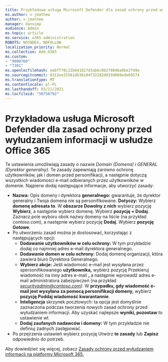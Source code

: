```yaml
---
title: Przykładowa usługa Microsoft Defender dla zasad ochrony przed wyłudzaniem informacji w usłudze Office 365
ms.author: v-jmathew
author: v-jmathew
manager: dansimp
audience: Admin
ms.topic: article
ms.service: o365-administration
ROBOTS: NOINDEX, NOFOLLOW
localization_priority: Normal
ms.collection: Adm_O365
ms.custom:
- "9000760"
- "7391"
ms.openlocfilehash: eabff70c22b641627d3ab6c0b2f8846a0be2f49e
ms.sourcegitcommit: 6312ee31561db36104f32282d019d069ede69174
ms.translationtype: MT
ms.contentlocale: pl-PL
ms.lasthandoff: 03/11/2021
ms.locfileid: "50750792"
---
```

# <a name="example-microsoft-defender-for-office-365-anti-phishing-policy"></a>Przykładowa usługa Microsoft Defender dla zasad ochrony przed wyłudzaniem informacji w usłudze Office 365

Te ustawienia umożliwiają zasady o nazwie *Domain (Domena) i GENERAL (Dyrektor generalny).* Te zasady zapewniają zarówno ochronę użytkowników, jak i domen przed personifikacji, a następnie dotyczą wszystkich wiadomości e-mail odbieranych przez użytkowników w domenie. Najpierw dodaj następujące informacje, aby utworzyć zasady:

- **Nazwa:** Opis domeny i dyrektora **generalnego:** gwarantuje, że dyrektor generalny i Twoja domena nie są personifikowane.
  **Dotyczy:** Wybierz **domenę adresata to**. W **obszarze Dowolny z nich** wybierz pozycję **Wybierz**, a następnie wybierz domenę. Wybierz **pozycję + Dodaj**. Zaznacz pole wyboru obok nazwy domeny na liście (na przykład *contoso.com*), a następnie wybierz pozycję **Dodaj**. Wybierz **pozycję Gotowe**.
- Po utworzeniu zasad można je dostosować, korzystając z następujących opcji:
  - **Dodawanie użytkowników w celu ochrony:** W tym przykładzie dodaj co najmniej adres e-mail dyrektora generalnego.
  - **Dodawanie domen w celu ochrony**: Dodaj domenę organizacji, która zawiera biuro Dyrektora Generalnego.
  - **Wybierz akcje:** Jeśli wiadomość e-mail jest wysyłana przez spersonifikowanego **użytkownika,** wybierz pozycję Przekieruj wiadomość na inny adres e-mail **,** a następnie wprowadź adres e-mail administratora zabezpieczeń (na przykład *securityadmin@contoso.com).* W **przypadku, gdy wiadomość e-mail jest wysyłana za pomocą personifikacji domeny,** wybierz **pozycję Poddaj wiadomość kwarantannie**.
  - **Inteligencja** skrzynek pocztowych: ta opcja jest domyślnie zaznaczona podczas tworzenia nowych zasad ochrony przed wyłudzaniem informacji. Aby uzyskać najlepsze **wyniki, pozostaw** to ustawienie wł.
  - **Dodaj zaufanych nadawców i domeny:** W tym przykładzie nie definiuj żadnych zastępować.
- Po przejrzenia ustawień wybierz pozycję Utwórz **te zasady** lub **Zapisz** odpowiednio do potrzeb.

Aby dowiedzieć się więcej, zobacz [Zasady ochrony przed wyłudzaniem informacji na platformy Microsoft 365.](https://go.microsoft.com/fwlink/?linkid=2092235)
